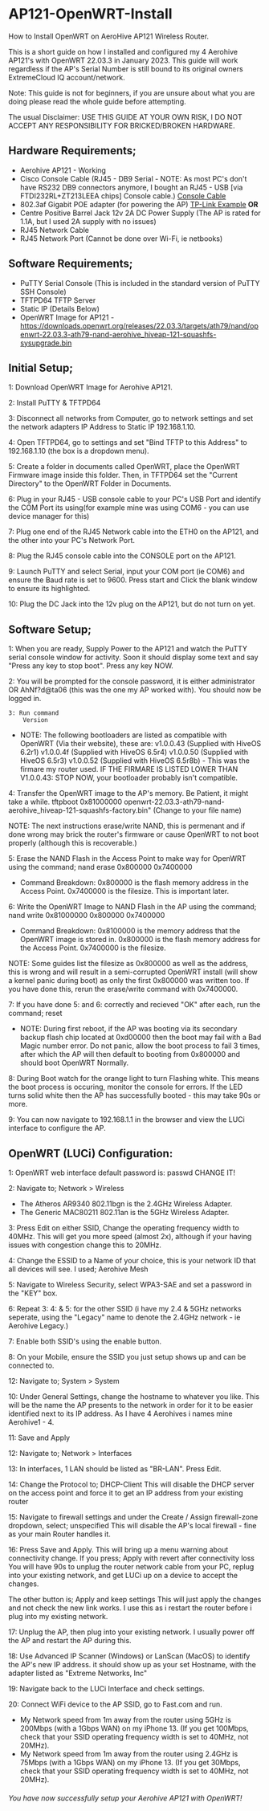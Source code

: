 # AP121-OpenWRT-Install
 How to Install OpenWRT on AeroHive AP121 Wireless Router.

 This is a short guide on how I installed and configured my 4 Aerohive AP121's with OpenWRT 22.03.3 in January 2023. This guide will work regardless if the AP's Serial Number is still bound to its original owners ExtremeCloud IQ account/network.

 Note: This guide is not for beginners, if you are unsure about what you are doing please read the whole guide before attempting.

 The usual Disclaimer: USE THIS GUIDE AT YOUR OWN RISK, I DO NOT ACCEPT ANY RESPONSIBILITY FOR BRICKED/BROKEN HARDWARE.

 ## Hardware Requirements;

- Aerohive AP121 - Working
- Cisco Console Cable (RJ45 - DB9 Serial - NOTE: As most PC's don't have RS232 DB9 connectors anymore, I bought an RJ45 - USB [via FTDI232RL+ZT213LEEA chips] Console cable.) [Console Cable](https://www.amazon.co.uk/dp/B07VMD9L3C?psc=1&ref=ppx_yo2ov_dt_b_product_details)
- 802.3af Gigabit POE adapter (for powering the AP) [TP-Link Example](https://www.amazon.co.uk/TL-PoE160S-Injector-Supplies-Wall-Mount-Distance/dp/B08LQP8CYD/ref=sr_1_3?keywords=gigabit+poe+injector&qid=1675436863&sprefix=gigabit+poe%2Caps%2C62&sr=8-3)
**OR**
- Centre Positive Barrel Jack 12v 2A DC Power Supply (The AP is rated for 1.1A, but I used 2A supply with no issues)
- RJ45 Network Cable
- RJ45 Network Port (Cannot be done over Wi-Fi, ie netbooks)
    
## Software Requirements;

- PuTTY Serial Console (This is included in the standard version of PuTTY SSH Console)
- TFTPD64 TFTP Server
- Static IP (Details Below)
- OpenWRT Image for AP121 - https://downloads.openwrt.org/releases/22.03.3/targets/ath79/nand/openwrt-22.03.3-ath79-nand-aerohive_hiveap-121-squashfs-sysupgrade.bin

## Initial Setup;

1: Download OpenWRT Image for Aerohive AP121.

2: Install PuTTY & TFTPD64

3: Disconnect all networks from Computer, go to network settings and set the network adapters IP Address to Static IP 192.168.1.10.

4: Open TFTPD64, go to settings and set "Bind TFTP to this Address" to 192.168.1.10 (the box is a dropdown menu).

5: Create a folder in documents called OpenWRT, place the OpenWRT Firmware image inside this folder. Then, in TFTPD64 set the "Current Directory" to the OpenWRT Folder in Documents.

6: Plug in your RJ45 - USB console cable to your PC's USB Port and identify the COM Port its using(for example mine was using COM6 - you can use device manager for this)

7: Plug one end of the RJ45 Network cable into the ETH0 on the AP121, and the other into your PC's Network Port.

8: Plug the RJ45 console cable into the CONSOLE port on the AP121.

9: Launch PuTTY and select Serial, input your COM port (ie COM6) and ensure the Baud rate is set to 9600. Press start and Click the blank window to ensure its highlighted.

10: Plug the DC Jack into the 12v plug on the AP121, but do not turn on yet.

## Software Setup;

1: When you are ready, Supply Power to the AP121 and watch the PuTTY serial console window for activity. Soon it should display some text and say "Press any key to stop boot". Press any key NOW.

2: You will be prompted for the console password, it is either administrator OR AhNf?d@ta06 (this was the one my AP worked with). You should now be logged in.
    
    3: Run command
        Version

- NOTE: The following bootloaders are listed as compatible with OpenWRT (Via their website), these are:
    v1.0.0.43 (Supplied with HiveOS 6.2r1)
    v1.0.0.4f (Supplied with HiveOS 6.5r4)
    v1.0.0.50 (Supplied with HiveOS 6.5r3)
    v1.0.0.52 (Supplied with HiveOS 6.5r8b) - This was the firmare my router used.
    IF THE FIRMARE IS LISTED LOWER THAN V1.0.0.43: STOP NOW, your bootloader probably isn't compatible.

4: Transfer the OpenWRT image to the AP's memory. Be Patient, it might take a while.
    tftpboot 0x81000000 openwrt-22.03.3-ath79-nand-aerohive_hiveap-121-squashfs-factory.bin" (Change to your file name)

NOTE: The next instructions erase/write NAND, this is permenant and if done wrong may brick the router's firmware or cause OpenWRT to not boot properly (although this is recoverable.)

5: Erase the NAND Flash in the Access Point to make way for OpenWRT using the command;
    nand erase 0x800000 0x7400000

- Command Breakdown: 0x800000 is the flash memory address in the Access Point.
                    0x7400000 is the filesize. This is important later.

6: Write the OpenWRT Image to NAND Flash in the AP using the command;
    nand write 0x81000000 0x800000 0x7400000

- Command Breakdown: 0x8100000 is the memory address that the OpenWRT image is stored in.
                     0x800000 is the flash memory address for the Access Point.
                     0x7400000 is the filesize.

NOTE: Some guides list the filesize as 0x800000 as well as the address, this is wrong and will result in a semi-corrupted OpenWRT install (will show a kernel panic during boot) as only the first 0x800000 was written too. If you have done this, rerun the erase/write command with 0x7400000.

7: If you have done 5: and 6: correctly and recieved "OK" after each, run the command;
    reset

- NOTE: During first reboot, if the AP was booting via its secondary backup flash chip located at 0xd00000 then the boot may fail with a Bad Magic number error. Do not panic, allow the boot process to fail 3 times, after which the AP will then default to booting from 0x800000 and should boot OpenWRT Normally.

8: During Boot watch for the orange light to turn Flashing white. This means the boot process is occuring, monitor the console for errors. If the LED turns solid white then the AP has successfully booted - this may take 90s or more.

9: You can now navigate to 192.168.1.1 in the browser and view the LUCi interface to configure the AP.
    

## OpenWRT (LUCi) Configuration:

1: OpenWRT web interface default password is:
    passwd
CHANGE IT!

2: Navigate to;
    Network > Wireless
- The Atheros AR9340 802.11bgn is the 2.4GHz Wireless Adapter.
- The Generic MAC80211 802.11an is the 5GHz Wireless Adapter.

3: Press Edit on either SSID, Change the operating frequency width to 40MHz. This will get you more speed (almost 2x), although if your having issues with congestion change this to 20MHz.

4: Change the ESSID to a Name of your choice, this is your network ID that all devices will see. I used;
    Aerohive Mesh

5: Navigate to Wireless Security, select WPA3-SAE and set a password in the "KEY" box.

6: Repeat 3: 4: & 5: for the other SSID (i have my 2.4 & 5GHz networks seperate, using the "Legacy" name to denote the 2.4GHz network - ie Aerohive Legacy.)

7: Enable both SSID's using the enable button.

8: On your Mobile, ensure the SSID you just setup shows up and can be connected to.

12: Navigate to;
    System > System

10: Under General Settings, change the hostname to whatever you like. This will be the name the AP presents to the network in order for it to be easier identified next to its IP address. As I have 4 Aerohives i names mine Aerohive1 - 4.

11: Save and Apply

12: Navigate to;
    Network > Interfaces

13: In interfaces, 1 LAN should be listed as "BR-LAN". Press Edit.

14: Change the Protocol to;
    DHCP-Client
This will disable the DHCP server on the access point and force it to get an IP address from your existing router

15: Navigate to firewall settings and under the Create / Assign firewall-zone dropdown, select;
    unspecified
This will disable the AP's local firewall - fine as your main Router handles it.

16: Press Save and Apply. This will bring up a menu warning about connectivity change. If you press;
    Apply with revert after connectivity loss
You will have 90s to unplug the router network cable from your PC, replug into your existing network, and get LUCi up on a device to accept the changes.

The other button is;
    Apply and keep settings
This will just apply the changes and not check the new link works. I use this as i restart the router before i plug into my existing network.

17: Unplug the AP, then plug into your existing network. I usually power off the AP and restart the AP during this.

18: Use Advanced IP Scanner (Windows) or LanScan (MacOS) to identify the AP's new IP address. it should show up as your set Hostname, with the adapter listed as "Extreme Networks, Inc"

19: Navigate back to the LUCi Interface and check settings.

20: Connect WiFi device to the AP SSID, go to Fast.com and run. 
- My Network speed from 1m away from the router using 5GHz is 200Mbps (with a 1Gbps WAN) on my iPhone 13. (If you get 100Mbps, check that your SSID operating frequency width is set to 40MHz, not 20MHz).
- My Network speed from 1m away from the router using 2.4GHz is 75Mbps (with a 1Gbps WAN) on my iPhone 13. (If you get 30Mbps, check that your SSID operating frequency width is set to 40MHz, not 20MHz).

###### You have now successfully setup your Aerohive AP121 with OpenWRT!








